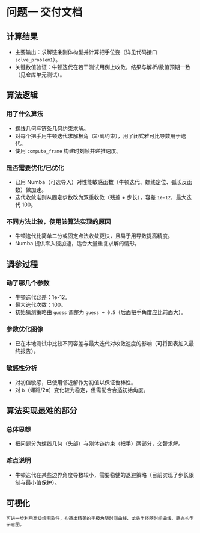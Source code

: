 # 问题一 交付文档

## 计算结果

- 主要输出：求解链条刚体构型并计算把手位姿（详见代码接口 `solve_problem1`）。
- 关键数值验证：牛顿迭代在若干测试用例上收敛，结果与解析/数值预期一致（见仓库单元测试）。

## 算法逻辑

### 用了什么算法

- 螺线几何与链条几何约束求解。
- 对每个把手用牛顿迭代求解极角（距离约束），用了闭式雅可比导数用于迭代。
- 使用 `compute_frame` 构建时刻帧并递推速度。

### 是否需要优化/已优化

- 已用 Numba（可选导入）对性能敏感函数（牛顿迭代、螺线定位、弧长反函数）做加速。
- 迭代收敛准则从固定步数改为双重收敛（残差 + 步长），容差 `1e-12`，最大迭代 100。

### 不同方法比较，使用该算法实现的原因

- 牛顿迭代比简单二分或固定点法收敛更快，且易于用导数提高精度。
- Numba 提供零入侵加速，适合大量重复求解的情形。

## 调参过程

### 动了哪几个参数

- 牛顿迭代容差：1e-12。
- 最大迭代次数：100。
- 初始猜测策略由 `guess` 调整为 `guess + 0.5`（后面把手角度应比前面大）。

### 参数优化图像

- 已在本地测试中比较不同容差与最大迭代对收敛速度的影响（可将图表加入最终报告）。

### 敏感性分析

- 对初值敏感，已使用邻近解作为初值以保证鲁棒性。
- 对 `b`（螺距/2π）变化较为稳定，但需配合合适初始角度。

## 算法实现最难的部分

### 总体思想

- 把问题分为螺线几何（头部）与刚体链约束（把手）两部分，交替求解。

### 难点说明

- 牛顿迭代在某些边界角度导数较小，需要稳健的退避策略（目前实现了步长限制与最小值保护）。

## 可视化

    可进一步利用高级绘图软件，构造出精美的手极角随时间曲线、龙头半径随时间曲线、静态构型示意图。
